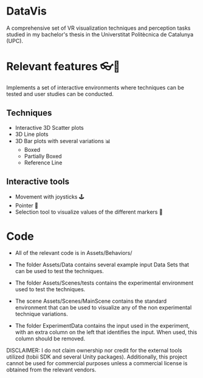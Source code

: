 # DataVis
A comprehensive set of VR visualization techniques and perception tasks studied in my bachelor's thesis in the Universtitat Politècnica de Catalunya (UPC).


# Relevant features :eyeglasses::rocket:
Implements a set of interactive environments where techniques can be tested and user studies can be conducted.
## Techniques
-   Interactive 3D Scatter plots
-   3D Line plots
-   3D Bar plots with several variations 📊
    -  Boxed
    -  Partially Boxed
    -  Reference Line
    
## Interactive tools
- Movement with joysticks 🕹️
- Pointer 🔴
- Selection tool to visualize values of the different markers 🥢

# Code
- All of the relevant code is in Assets/Behaviors/

- The folder Assets/Data contains several example input Data Sets that can be used to test the techniques.

- The folder Assets/Scenes/tests contains the experimental environment used to test the techniques.

- The scene Assets/Scenes/MainScene contains the standard environment that can be used to visualize any of the non experimental technique variations.

- The folder ExperimentData contains the input used in the experiment, with an extra column on the left that identifies the input. When used, this column should be removed.

DISCLAIMER:
I do not claim ownership nor credit for the external tools utilized (tobii SDK and several Unity packages). Additionally, this project cannot be used for commercial purposes unless a commercial license is obtained from the relevant vendors.
